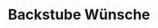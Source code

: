 ---
title: "Backstube Wünsche"
url: /regensburg/backstube-wuensche-friedrich-viehbacher-allee/
shop: Bäckerei
---